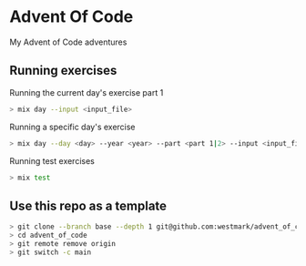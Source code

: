 # Advent Of Code

My Advent of Code adventures

## Running exercises

Running the current day's exercise part 1

```bash
> mix day --input <input_file>
```

Running a specific day's exercise

```bash
> mix day --day <day> --year <year> --part <part 1|2> --input <input_file>
```

Running test exercises

```bash
> mix test
```

## Use this repo as a template

```bash
> git clone --branch base --depth 1 git@github.com:westmark/advent_of_code.git
> cd advent_of_code
> git remote remove origin
> git switch -c main
```
